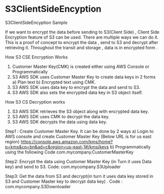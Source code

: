 # S3ClientSideEncyption
S3ClientSideEncyption Sample

If we want to encrypt the data before sending to S3(Client Side) , Client Side Encryption feature of S3 can be used.  There are multiple ways we can do it. This is a proof of concept to encrypt the data , send to S3 and decrypt  after  retrieving  it. Throughout the transit and storage , data is in encrypted form . 

How S3 CSE Encryption Works
1.	Customer Master Key(CMK) is created either using AWS Console or Programmatically 
2.	S3 AWS SDK uses Customer Master Key to  create data keys in 2 forms a) Plan text b) Encrypted text using CMK.
3.	S3 AWS SDK uses data key to encrypt the  data and send to S3.
4.	S3 AWS SDK also sets the encrypted data key in S3 object itself.

How S3 CS Decryption works
1.	S3 AWS SDK retrieves the S3 object along with encrypted data key.
2.	S3 AWS SDK uses CMK to decrypt the data key.
3.	S3 AWS SDK decrypts the data using data key.



Step1 :  Create Customer Master Key.  It can be done by 2 ways 
       a) Login to AWS console and create Customer Master Key  (Below URL is for us east region)
       https://console.aws.amazon.com/kms/home?p=kms&cp=bn&ad=c&region=us-east-1#/kms/keys
       b) Programmatically  using the following Code com.mycompany.CustomerMasterKey

Step2: Encrypt the data using Customer Master Key (in Turn it uses Data key)  and send to S3. 
	Code: com.mycompany.S3Uploader

Step3: Get the data from S3 and decrypt(in turn it uses data key stored in S3 and Customer Master key to decrypt data key) .
	Code : com.mycompany.S3Downloader
